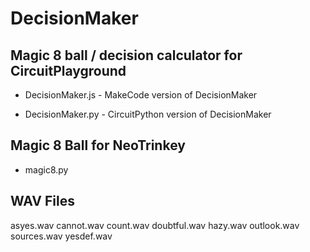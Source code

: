 # DecisionMaker
## Magic 8 ball / decision calculator for CircuitPlayground

* DecisionMaker.js - MakeCode version of DecisionMaker

* DecisionMaker.py - CircuitPython version of DecisionMaker

## Magic 8 Ball for NeoTrinkey
* magic8.py

## WAV Files
asyes.wav  cannot.wav  count.wav  doubtful.wav  hazy.wav  outlook.wav  sources.wav  yesdef.wav
